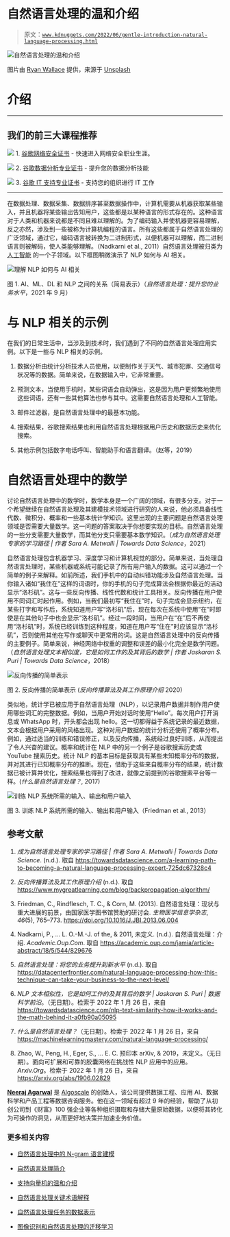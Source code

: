 # 自然语言处理的温和介绍

> 原文：[`www.kdnuggets.com/2022/06/gentle-introduction-natural-language-processing.html`](https://www.kdnuggets.com/2022/06/gentle-introduction-natural-language-processing.html)

![自然语言处理的温和介绍](img/55bb4de431787fd628247e82e877fa52.png)

图片由 [Ryan Wallace](https://unsplash.com/@accrualbowtie?utm_source=unsplash&utm_medium=referral&utm_content=creditCopyText) 提供，来源于 [Unsplash](https://unsplash.com/s/photos/language?utm_source=unsplash&utm_medium=referral&utm_content=creditCopyText)

# 介绍

* * *

## 我们的前三大课程推荐

![](img/0244c01ba9267c002ef39d4907e0b8fb.png) 1\. [谷歌网络安全证书](https://www.kdnuggets.com/google-cybersecurity) - 快速进入网络安全职业生涯。

![](img/e225c49c3c91745821c8c0368bf04711.png) 2\. [谷歌数据分析专业证书](https://www.kdnuggets.com/google-data-analytics) - 提升您的数据分析技能

![](img/0244c01ba9267c002ef39d4907e0b8fb.png) 3\. [谷歌 IT 支持专业证书](https://www.kdnuggets.com/google-itsupport) - 支持您的组织进行 IT 工作

* * *

在数据处理、数据采集、数据排序甚至数据操作中，计算机需要从机器获取某些输入，并且机器将某些输出告知用户，这些都是以某种语言的形式存在的。这种语言对于人类和机器来说都是不同且难以理解的。为了编码输入并使机器更容易理解，反之亦然，涉及到一些被称为计算机编程的语言。所有这些都属于自然语言处理的广泛领域，通过它，编码语言被转换为二进制形式，以便机器可以理解，而二进制语言则被解码，使人类能够理解。（Nadkarni et al., 2011）自然语言处理被归类为 [人工智能](https://algoscale.com/artificial-intelligence-solution-providers/) 的一个子领域。以下框图稍微演示了 NLP 如何与 AI 相关。

![理解 NLP 如何与 AI 相关](img/ea887438f9bc1e3647229e65096c6881.png)

图 1\. AI、ML、DL 和 NLP 之间的关系（简易表示）（*自然语言处理：提升您的业务水平*，2021 年 9 月）

# 与 NLP 相关的示例

在我们的日常生活中，当涉及到技术时，我们遇到了不同的自然语言处理应用实例。以下是一些与 NLP 相关的示例。

1.  数据分析由统计分析技术人员使用，以便制作关于天气、城市犯罪、交通信号状况等的数据。简单来说，在数据输入中，它非常重要。

1.  预测文本，当使用手机时，某些词语会自动弹出，这是因为用户更频繁地使用这些词语，还有一些其他算法也参与其中。这需要自然语言处理和人工智能。

1.  邮件过滤器，是自然语言处理中的最基本功能。

1.  搜索结果，谷歌搜索结果也利用自然语言处理根据用户历史和数据历史来优化搜索。

1.  其他示例包括数字电话呼叫、智能助手和语言翻译。（赵等，2019）

# 自然语言处理中的数学

讨论自然语言处理中的数学时，数学本身是一个广阔的领域，有很多分支。对于一个希望继续在自然语言处理及其建模技术领域进行研究的人来说，他必须具备线性代数、微积分、概率和一些基本统计学知识。这里出现的主要问题是自然语言处理领域是否需要大量数学。这一问题的答案取决于你想要实现的目标。自然语言处理的一些分支需要大量数学，而其他分支只需要基本数学知识。（*成为自然语言处理专家的学习路径 | 作者 Sara A. Metwalli | Towards Data Science*，2021）

自然语言处理包含机器学习、深度学习和计算机视觉的部分。简单来说，当处理自然语言处理时，某些机器或系统可能记录了所有用户输入的数据。这可以通过一个简单的例子来解释。如前所述，我们手机中的自动纠错功能涉及自然语言处理。当你输入诸如“我住在”这样的词语时，你的手机的句子完成算法会根据你最近的活动显示“洛杉矶”。这与一些反向传播、线性代数和统计工具相关。反向传播在用户使用不同词汇时起作用。例如，当我们最初写“我住在”时，句子完成会显示纽约，在某些打字和写作后，系统知道用户写“洛杉矶”后，现在每次在系统中使用“在”时即使是在其他句子中也会显示“洛杉矶”。经过一段时间，当用户在“在”后不再使用“洛杉矶”时，系统已经训练到这种程度，知道在用户写“住在”时应该显示“洛杉矶”，否则使用其他在写作或聊天中更常用的词。这是自然语言处理中的反向传播的主要例子。简单来说，神经网络中权重的调整和误差的最小化完全是数学问题。（*自然语言处理文本相似度，它是如何工作的及其背后的数学 | 作者 Jaskaran S. Puri | Towards Data Science*，2018）

![ 反向传播的简单表示](img/aed57e43ff981655ac9af0baff4c9493.png)

图 2\. 反向传播的简单表示 (*反向传播算法及其工作原理介绍* 2020)

类似地，统计学已被应用于自然语言处理（NLP），以记录用户数据并制作用户使用哪些词汇的完整数据。例如，当用户开始对话时使用“Hello”。每次用户打开消息或 WhatsApp 时，开头都会出现 hello。这一切都得益于系统记录的最近数据，文本会根据用户采用的风格出现。这种对用户数据的统计分析还使用了概率分布。例如，通过适当的训练和错误修正，以及反向传播，系统经过良好训练，从而提出了令人兴奋的建议。概率和统计在 NLP 中的另一个例子是谷歌搜索历史或 YouTube 搜索历史。统计 NLP 的基本目标是获取具有某些未知概率分布的数据，并对其进行已知概率分布的推断。现在，借助于这些来自概率分布的结果，统计数据已被计算并优化，搜索结果也得到了改进，就像之前提到的谷歌搜索平台等一样。(*什么是自然语言处理？*, 2017)

![训练 NLP 系统所需的输入、输出和用户输入](img/34e4c4913a339f05cfc091c23c59441b.png)

图 3\. 训练 NLP 系统所需的输入、输出和用户输入（Friedman et al., 2013）

## 参考文献

1.  *成为自然语言处理专家的学习路径 | 作者 Sara A. Metwalli | Towards Data Science*. (n.d.). 取自 https://towardsdatascience.com/a-learning-path-to-becoming-a-natural-language-processing-expert-725dc67328c4

1.  *反向传播算法及其工作原理介绍* (n.d.). 取自 https://www.mygreatlearning.com/blog/backpropagation-algorithm/

1.  Friedman, C., Rindflesch, T. C., & Corn, M. (2013). 自然语言处理：现状与重大进展的前景，由国家医学图书馆赞助的研讨会. *生物医学信息学杂志*, *46*(5), 765–773\. https://doi.org/10.1016/J.JBI.2013.06.004

1.  Nadkarni, P., … L. O.-M.-J. of the, & 2011, 未定义. (n.d.). 自然语言处理：介绍. *Academic.Oup.Com*. 取自 https://academic.oup.com/jamia/article-abstract/18/5/544/829676

1.  *自然语言处理：将您的业务提升到新水平* (n.d.). 取自 https://datacenterfrontier.com/natural-language-processing-how-this-technique-can-take-your-business-to-the-next-level/

1.  *NLP 文本相似性，它是如何工作的及其背后的数学 | Jaskaran S. Puri | 数据科学前沿*。（无日期）。检索于 2022 年 1 月 26 日，来自 https://towardsdatascience.com/nlp-text-similarity-how-it-works-and-the-math-behind-it-a0fb90a05095

1.  *什么是自然语言处理？*（无日期）。检索于 2022 年 1 月 26 日，来自 https://machinelearningmastery.com/natural-language-processing/

1.  Zhao, W., Peng, H., Eger, S., … E. C. 预印本 arXiv, & 2019，未定义。（无日期）。面向可扩展和可靠的胶囊网络在挑战性 NLP 应用中的应用。*Arxiv.Org*。检索于 2022 年 1 月 26 日，来自 https://arxiv.org/abs/1906.02829

**[Neeraj Agarwal](https://www.linkedin.com/in/neeagl/)** 是 [Algoscale](https://www.linkedin.com/company/algoscale) 的创始人，该公司提供数据工程、应用 AI、数据科学和产品工程等数据咨询服务。他在这一领域有超过 9 年的经验，帮助了从初创公司到《财富》100 强企业等各种组织摄取和存储大量原始数据，以便将其转化为可操作的洞见，从而更好地决策并加速业务价值。

### 更多相关内容

+   [自然语言处理中的 N-gram 语言建模](https://www.kdnuggets.com/2022/06/ngram-language-modeling-natural-language-processing.html)

+   [自然语言处理简介](https://www.kdnuggets.com/introduction-to-natural-language-processing)

+   [支持向量机的温和介绍](https://www.kdnuggets.com/2023/07/gentle-introduction-support-vector-machines.html)

+   [自然语言处理关键术语解释](https://www.kdnuggets.com/2017/02/natural-language-processing-key-terms-explained.html)

+   [自然语言处理任务的数据表示](https://www.kdnuggets.com/2018/11/data-representation-natural-language-processing.html)

+   [图像识别和自然语言处理的迁移学习](https://www.kdnuggets.com/2022/01/transfer-learning-image-recognition-natural-language-processing.html)
